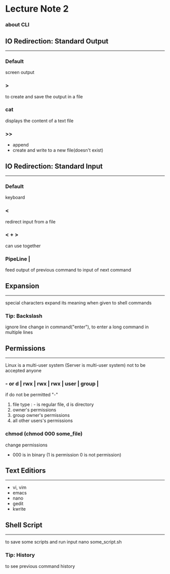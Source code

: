 # Lecture Note 2
### about CLI

## IO Redirection: Standard Output
---
### Default
screen output

### >
to create and save the output in a file

### cat
displays the content of a text file

### >>
- append
- create and write to a new file(doesn't exist)

## IO Redirection: Standard Input
---
### Default
keyboard

### <
redirect input from a file

### < + >
can use together

### PipeLine |
feed output of previous command to input of next command

## Expansion
---
special characters expand its meaning when given to shell commands

### Tip: Backslash
ignore line change in command("enter"), to enter a long command in multiple lines

## Permissions
---
Linux is a multi-user system (Server is multi-user system)
not to be accepted anyone

### - or d | rwx | rwx | rwx | user | group | 
if do not be permitted "-"
1. file type : - is regular file, d is directory
2. owner's permissions
3. group owner's permissions
4. all other users's permissions

### chmod (chmod 000 some_file)
change permissions
- 000 is in binary (1 is permission 0 is not permission)

## Text Editiors
---
- vi, vim
- emacs
- nano
- gedit
- kwrite

## Shell Script
---
to save some scripts and run
input nano some_script.sh

### Tip: History
to see previous command history

